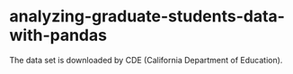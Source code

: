 # analyzing-graduate-students-data-with-pandas
The data set is downloaded by CDE (California Department of Education). 
